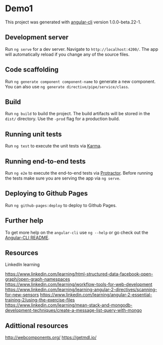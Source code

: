 # Demo1

This project was generated with [angular-cli](https://github.com/angular/angular-cli) version 1.0.0-beta.22-1.

## Development server
Run `ng serve` for a dev server. Navigate to `http://localhost:4200/`. The app will automatically reload if you change any of the source files.

## Code scaffolding

Run `ng generate component component-name` to generate a new component. You can also use `ng generate directive/pipe/service/class`.

## Build

Run `ng build` to build the project. The build artifacts will be stored in the `dist/` directory. Use the `-prod` flag for a production build.

## Running unit tests

Run `ng test` to execute the unit tests via [Karma](https://karma-runner.github.io).

## Running end-to-end tests

Run `ng e2e` to execute the end-to-end tests via [Protractor](http://www.protractortest.org/).
Before running the tests make sure you are serving the app via `ng serve`.

## Deploying to Github Pages

Run `ng github-pages:deploy` to deploy to Github Pages.

## Further help

To get more help on the `angular-cli` use `ng --help` or go check out the [Angular-CLI README](https://github.com/angular/angular-cli/blob/master/README.md).

## Resources

LinkedIn learning

https://www.linkedin.com/learning/html-structured-data-facebook-open-graph/open-graph-namespaces
https://www.linkedin.com/learning/workflow-tools-for-web-development
https://www.linkedin.com/learning/learning-angular-2-directives/scanning-for-new-sensors
https://www.linkedin.com/learning/angular-2-essential-training-2/using-the-exercise-files
https://www.linkedin.com/learning/mean-stack-and-mongodb-development-techniques/create-a-message-list-query-with-mongo

## Adittional resources
http://webcomponents.org/
https://getmdl.io/